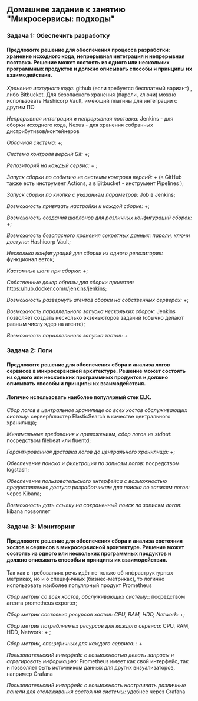 ##  Домашнее задание к занятию "Микросервисы: подходы" ## 

### Задача 1: Обеспечить разработку ###

#### Предложите решение для обеспечения процесса разработки: хранение исходного кода, непрерывная интеграция и непрерывная поставка. Решение может состоять из одного или нескольких программных продуктов и должно описывать способы и принципы их взаимодействия. ####

_Хранение исходного кода:_ github (если требуется бесплатный вариант) , либо Bitbucket. Для безопасного хранения (пароли, ключи) можно использовать Hashicorp Vault, имеющий плагины для интеграции с другим ПО

_Непрерывная интеграция и непрерывная поставка:_ Jenkins - для сборки исходного кода, Nexus - для хранения собранных дистрибутивов/контейнеров

_Облачная система:_  +;

_Система контроля версий Git:_ +;

_Репозиторий на каждый сервис:_ + ;

_Запуск сборки по событию из системы контроля версий:_ + (в GitHub также есть инструмент Actions, а в Bitbucket - инструмент Pipelines );

_Запуск сборки по кнопке с указанием параметров:_ Job в Jenkins;

_Возможность привязать настройки к каждой сборке:_ +;

_Возможность создания шаблонов для различных конфигураций сборок:_ +;

_Возможность безопасного хранения секретных данных: пароли, ключи доступа:_ Hashicorp Vault;

_Несколько конфигураций для сборки из одного репозитория:_ функционал веток;

_Кастомные шаги при сборке:_ +;

_Собственные докер образы для сборки проектов:_ https://hub.docker.com/r/jenkins/jenkins;

_Возможность развернуть агентов сборки на собственных серверах:_ +;

_Возможность параллельного запуска нескольких сборок:_ Jenkins позволяет создать несколько экзекьюторов заданий (обычно делают равным числу ядер на агенте);

_Возможность параллельного запуска тестов:_ +


### Задача 2: Логи ### 
 
#### Предложите решение для обеспечения сбора и анализа логов сервисов в микросервисной архитектуре. Решение может состоять из одного или нескольких программных продуктов и должно описывать способы и принципы их взаимодействия. ####

#### Логично использовать наиболее популярный стек ELK. ####

_Сбор логов в центральное хранилище со всех хостов обслуживающих систему:_ сервер/кластер ElasticSearch в качестве центрального хранилища;

_Минимальные требования к приложениям, сбор логов из stdout:_ посредством filebeat или fluentd;

_Гарантированная доставка логов до центрального хранилища:_ +;

_Обеспечение поиска и фильтрации по записям логов:_ посредством logstash;

_Обеспечение пользовательского интерфейса с возможностью предоставления доступа разработчикам для поиска по записям логов:_ через Kibana;

_Возможность дать ссылку на сохраненный поиск по записям логов:_ kibana позволяет


### Задача 3: Мониторинг ###

#### Предложите решение для обеспечения сбора и анализа состояния хостов и сервисов в микросервисной архитектуре. Решение может состоять из одного или нескольких программных продуктов и должно описывать способы и принципы их взаимодействия. ####

Так как в требованиях речь идёт не только об инфраструктурных метриках, но и о специфичных (бизнес-метриках), то логично использовать наиболее популярный продукт Prometheus 

_Сбор метрик со всех хостов, обслуживающих систему:_: посредством агента prometheus exporter;

_Сбор метрик состояния ресурсов хостов: CPU, RAM, HDD, Network:_ +;

_Сбор метрик потребляемых ресурсов для каждого сервиса:_ CPU, RAM, HDD, Network: + ;

_Сбор метрик, специфичных для каждого сервиса:_ : +

_Пользовательский интерфейс с возможностью делать запросы и агрегировать информацию:_ Prometheus имеет как свой интерфейс, так и позволяет быть источником данных для других визуализаторов, например Grafana

_Пользовательский интерфейс с возможность настраивать различные панели для отслеживания состояния системы:_ удобнее через Grafana